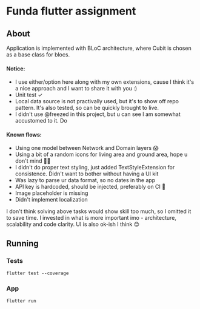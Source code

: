 # Funda flutter assignment

## About

Application is implemented with BLoC architecture, where Cubit is chosen as a base class for blocs.


#### Notice:
- I use either/option here along with my own extensions, cause I think it's a nice approach and I want to share it with you :)
- Unit test ✓
- Local data source is not practivally used, but it's to show off repo pattern. It's also tested, so can be quickly brought to live.
- I didn't use @freezed in this project, but u can see I am somewhat accustomed to it. Do

#### Known flows:
- Using one model between Network and Domain layers 😱
- Using a bit of a random icons for living area and ground area, hope u don't mind 🤷‍♀️
- I didn't do proper text styling, just added TextStyleExtension for consistence. Didn't want to bother without having a UI kit
- Was lazy to parse ur data format, so no dates in the app
- API key is hardcoded, should be injected, preferably on CI 🔑
- Image placeholder is missing
- Didn't implement localization

I don't think solving above tasks would show skill too much, so I omitted it to save time.
I invested in what is more important imo - architecture, scalability and code clarity.
UI is also ok-ish I think 😊

## Running

### Tests
 `flutter test --coverage`

### App
`flutter run`